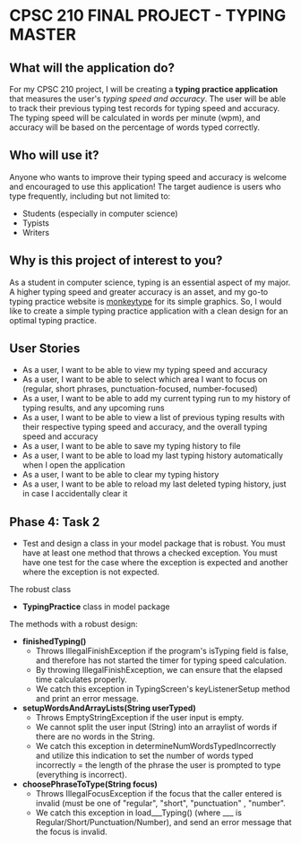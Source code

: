 # CPSC 210 FINAL PROJECT - TYPING MASTER

## What will the application do?
For my CPSC 210 project, I will be creating a **typing practice application** that measures the user's *typing speed and accuracy*. 
The user will be able to track their previous typing test records for typing speed and accuracy.
The typing speed will be calculated in words per minute (wpm), and accuracy will be based on the percentage of words typed correctly. 

## Who will use it?
Anyone who wants to improve their typing speed and accuracy is welcome and encouraged to use this application! 
The target audience is users who type frequently, including but not limited to:
- Students (especially in computer science)
- Typists
- Writers

## Why is this project of interest to you?
As a student in computer science, typing is an essential aspect of my major. A higher typing speed and greater accuracy is an asset, and my go-to typing practice website is [monkeytype](https://monkeytype.com/) for its simple graphics. So, I would like to create a simple typing practice application with a clean design for an optimal typing practice. 

## User Stories
- As a user, I want to be able to view my typing speed and accuracy 
- As a user, I want to be able to select which area I want to focus on 
            (regular, short phrases, punctuation-focused, number-focused)
- As a user, I want to be able to add my current typing run to my history of typing results, and any upcoming runs 
- As a user, I want to be able to view a list of previous typing results 
            with their respective typing speed and accuracy, and the overall typing speed and accuracy
- As a user, I want to be able to save my typing history to file
- As a user, I want to be able to load my last typing history automatically when I open the application
- As a user, I want to be able to clear my typing history
- As a user, I want to be able to reload my last deleted typing history, just in case I accidentally clear it

## Phase 4: Task 2
- Test and design a class in your model package that is robust.  You must have at least one method that throws a checked exception.  You must have one test for the case where the exception is expected and another where the exception is not expected.

The robust class
- **TypingPractice** class in model package

The methods with a robust design: 
- **finishedTyping()**
  - Throws IllegalFinishException if the program's isTyping field is false, and therefore has not started the timer for typing speed calculation. 
  - By throwing IllegalFinishException, we can ensure that the elapsed time calculates properly.
  - We catch this exception in TypingScreen's keyListenerSetup method and print an error message.
- **setupWordsAndArrayLists(String userTyped)**
  - Throws EmptyStringException if the user input is empty. 
  - We cannot split the user input (String) into an arraylist of words if there are no words in the String. 
  - We catch this exception in determineNumWordsTypedIncorrectly and utilize this indication to set the number of words typed incorrectly = the length of the phrase the user is prompted to type (everything is incorrect).
- **choosePhraseToType(String focus)**
  - Throws IllegalFocusException if the focus that the caller entered is invalid (must be one of "regular", "short", "punctuation" , "number". 
  - We catch this exception in load___Typing() (where ___ is Regular/Short/Punctuation/Number), and send an error message that the focus is invalid.